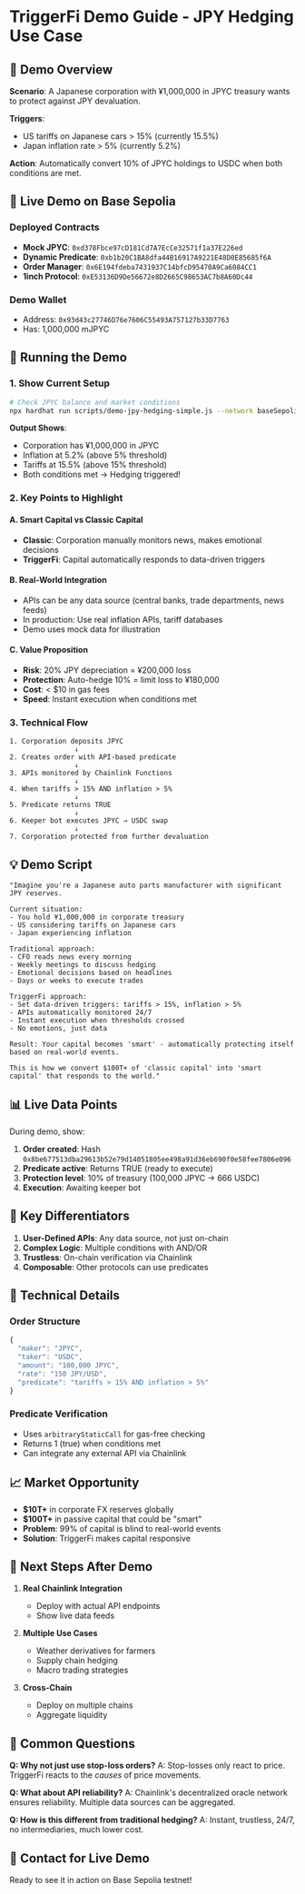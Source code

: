 # TriggerFi Demo Guide - JPY Hedging Use Case

## 🎯 Demo Overview

**Scenario**: A Japanese corporation with ¥1,000,000 in JPYC treasury wants to protect against JPY devaluation.

**Triggers**:
- US tariffs on Japanese cars > 15% (currently 15.5%)
- Japan inflation rate > 5% (currently 5.2%)

**Action**: Automatically convert 10% of JPYC holdings to USDC when both conditions are met.

## 📍 Live Demo on Base Sepolia

### Deployed Contracts
- **Mock JPYC**: `0xd378Fbce97cD181Cd7A7EcCe32571f1a37E226ed`
- **Dynamic Predicate**: `0xb1b20C1BA8dfa44B16917A9221E48D0E85685f6A`
- **Order Manager**: `0x6E194fdeba7431937C14bfcD95470A9Ca6084CC1`
- **1inch Protocol**: `0xE53136D9De56672e8D2665C98653AC7b8A60Dc44`

### Demo Wallet
- Address: `0x93d43c27746D76e7606C55493A757127b33D7763`
- Has: 1,000,000 mJPYC

## 🚀 Running the Demo

### 1. Show Current Setup
```bash
# Check JPYC balance and market conditions
npx hardhat run scripts/demo-jpy-hedging-simple.js --network baseSepolia
```

**Output Shows**:
- Corporation has ¥1,000,000 in JPYC
- Inflation at 5.2% (above 5% threshold)
- Tariffs at 15.5% (above 15% threshold)
- Both conditions met → Hedging triggered!

### 2. Key Points to Highlight

#### A. Smart Capital vs Classic Capital
- **Classic**: Corporation manually monitors news, makes emotional decisions
- **TriggerFi**: Capital automatically responds to data-driven triggers

#### B. Real-World Integration
- APIs can be any data source (central banks, trade departments, news feeds)
- In production: Use real inflation APIs, tariff databases
- Demo uses mock data for illustration

#### C. Value Proposition
- **Risk**: 20% JPY depreciation = ¥200,000 loss
- **Protection**: Auto-hedge 10% = limit loss to ¥180,000
- **Cost**: < $10 in gas fees
- **Speed**: Instant execution when conditions met

### 3. Technical Flow

```
1. Corporation deposits JPYC
                ↓
2. Creates order with API-based predicate
                ↓
3. APIs monitored by Chainlink Functions
                ↓
4. When tariffs > 15% AND inflation > 5%
                ↓
5. Predicate returns TRUE
                ↓
6. Keeper bot executes JPYC → USDC swap
                ↓
7. Corporation protected from further devaluation
```

## 💡 Demo Script

```
"Imagine you're a Japanese auto parts manufacturer with significant JPY reserves.

Current situation:
- You hold ¥1,000,000 in corporate treasury
- US considering tariffs on Japanese cars
- Japan experiencing inflation

Traditional approach:
- CFO reads news every morning
- Weekly meetings to discuss hedging
- Emotional decisions based on headlines
- Days or weeks to execute trades

TriggerFi approach:
- Set data-driven triggers: tariffs > 15%, inflation > 5%
- APIs automatically monitored 24/7
- Instant execution when thresholds crossed
- No emotions, just data

Result: Your capital becomes 'smart' - automatically protecting itself based on real-world events.

This is how we convert $100T+ of 'classic capital' into 'smart capital' that responds to the world."
```

## 📊 Live Data Points

During demo, show:
1. **Order created**: Hash `0x8be677513dba29613b52e79d14051805ee498a91d36eb690f0e58fee7806e096`
2. **Predicate active**: Returns TRUE (ready to execute)
3. **Protection level**: 10% of treasury (100,000 JPYC → 666 USDC)
4. **Execution**: Awaiting keeper bot

## 🎯 Key Differentiators

1. **User-Defined APIs**: Any data source, not just on-chain
2. **Complex Logic**: Multiple conditions with AND/OR
3. **Trustless**: On-chain verification via Chainlink
4. **Composable**: Other protocols can use predicates

## 🔧 Technical Details

### Order Structure
```javascript
{
  "maker": "JPYC",
  "taker": "USDC", 
  "amount": "100,000 JPYC",
  "rate": "150 JPY/USD",
  "predicate": "tariffs > 15% AND inflation > 5%"
}
```

### Predicate Verification
- Uses `arbitraryStaticCall` for gas-free checking
- Returns 1 (true) when conditions met
- Can integrate any external API via Chainlink

## 📈 Market Opportunity

- **$10T+** in corporate FX reserves globally
- **$100T+** in passive capital that could be "smart"
- **Problem**: 99% of capital is blind to real-world events
- **Solution**: TriggerFi makes capital responsive

## 🚀 Next Steps After Demo

1. **Real Chainlink Integration**
   - Deploy with actual API endpoints
   - Show live data feeds

2. **Multiple Use Cases**
   - Weather derivatives for farmers
   - Supply chain hedging
   - Macro trading strategies

3. **Cross-Chain**
   - Deploy on multiple chains
   - Aggregate liquidity

## 💬 Common Questions

**Q: Why not just use stop-loss orders?**
A: Stop-losses only react to price. TriggerFi reacts to the *causes* of price movements.

**Q: What about API reliability?**
A: Chainlink's decentralized oracle network ensures reliability. Multiple data sources can be aggregated.

**Q: How is this different from traditional hedging?**
A: Instant, trustless, 24/7, no intermediaries, much lower cost.

## 📱 Contact for Live Demo

Ready to see it in action on Base Sepolia testnet!